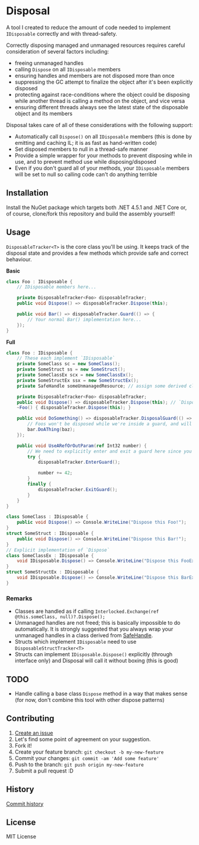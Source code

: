 # Disposal

A tool I created to reduce the amount of code needed to implement `IDisposable` correctly and with thread-safety.

Correctly disposing managed and unmanaged resources requires careful consideration of several factors including:

- freeing unmanaged handles
- calling `Dispose` on all `IDisposable` members
- ensuring handles and members are not disposed more than once
- suppressing the GC attempt to finalize the object after it's been explicitly disposed
- protecting against race-conditions where the object could be disposing while another thread is calling a method on the object, and vice versa
- ensuring different threads always see the latest state of the disposable object and its members

Disposal takes care of all of these considerations with the following support:

- Automatically call `Dispose()` on all `IDisposable` members (this is done by emitting and caching IL; it is as fast as hand-written code)
- Set disposed members to null in a thread-safe manner
- Provide a simple wrapper for your methods to prevent disposing while in use, and to prevent method use while disposing/disposed
- Even if you don't guard all of your methods, your `IDisposable` members will be set to null so calling code can't do anything terrible

## Installation

Install the NuGet package which targets both .NET 4.5.1 and .NET Core or, of course, clone/fork this repository and build the assembly yourself!

## Usage

`DisposableTracker<T>` is the core class you'll be using. It keeps track of the disposal state and provides a few methods which provide safe and correct behaviour.

**Basic**

```csharp
class Foo : IDisposable {
	// IDisposable members here...

	private DisposableTracker<Foo> disposableTracker;
	public void Dispose() => disposableTracker.Dispose(this);

	public void Bar() => disposableTracker.Guard(() => {
		// Your normal Bar() implementation here...
	});
}
```

**Full**

```csharp
class Foo : IDisposable {
	// These each implement `IDisposable`
	private SomeClass sc = new SomeClass();
	private SomeStruct ss = new SomeStruct();
	private SomeClassEx scx = new SomeClassEx();
	private SomeStructEx ssx = new SomeStructEx();
	private SafeHandle someUnmanagedResource; // assign some derived class instance which wraps your unmanaged resource

	private DisposableTracker<Foo> disposableTracker;
	public void Dispose() => disposableTracker.Dispose(this); // `Dispose` and assigns null to each member, then call `GC.SuppressFinailize()`
	~Foo() { disposableTracker.Dispose(this); }

	public void DoSomething() => disposableTracker.DisposalGuard(() => {
		// Foos won't be disposed while we're inside a guard, and will throw ObjectDisposedException if the object is disposed while trying to enter a guard
		bar.DoAThing(baz);
	});

	public void UseARefOrOutParam(ref Int32 number) {
		// We need to explicitly enter and exit a guard here since you can't close over ref/out inside lambdas
		try {
			disposableTracker.EnterGuard();

			number += 42;
		}
		finally {
			disposableTracker.ExitGuard();
		}
	}
}

class SomeClass : IDisposable {
	public void Dispose() => Console.WriteLine("Dispose this Foo!");
}
struct SomeStruct : IDisposable {
	public void Dispose() => Console.WriteLine("Dispose this Bar!");
}
// Explicit implementation of `Dispose`
class SomeClassEx : IDisposable {
	void IDisposable.Dispose() => Console.WriteLine("Dispose this FooEx through IDisposable!");
}
struct SomeStructEx : IDisposable {
	void IDisposable.Dispose() => Console.WriteLine("Dispose this BarEx through IDisposable!");
}
```

### Remarks

- Classes are handled as if calling `Interlocked.Exchange(ref @this.someClass, null)?.Dispose();`
- Unmanaged handles are not freed; this is basically impossible to do automatically. It is strongly suggested that you always wrap your unmanaged handles in a class derived from [SafeHandle](https://msdn.microsoft.com/en-us/library/system.runtime.interopservices.safehandle(v=vs.110).aspx).
- Structs which implement `IDisposable` need to use `DisposableStructTracker<T>`
- Structs can implement `IDisposable.Dispose()` explicitly (through interface only) and Disposal will call it without boxing (this is good)

## TODO

- Handle calling a base class `Dispose` method in a way that makes sense (for now, don't combine this tool with other dispose patterns)

## Contributing

1. [Create an issue](https://github.com/NickStrupat/Disposal/issues/new)
2. Let's find some point of agreement on your suggestion.
3. Fork it!
4. Create your feature branch: `git checkout -b my-new-feature`
5. Commit your changes: `git commit -am 'Add some feature'`
6. Push to the branch: `git push origin my-new-feature`
7. Submit a pull request :D

## History

[Commit history](https://github.com/NickStrupat/Disposal/commits/master)

## License

MIT License
